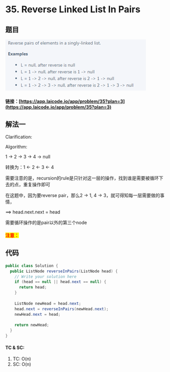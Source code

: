 # 35. Reverse Linked List In Pairs

## 题目

![](<.gitbook/assets/image (94).png>)

#### 链接：[https://app.laicode.io/app/problem/35?plan=3](https://app.laicode.io/app/problem/35?plan=3)

## 解法一

Clarification:&#x20;

Algorithm:&#x20;

&#x20;             1 -> 2 -> 3 -> 4 -> null

转换为：1 <- 2 <- 3 <- 4

需要注意的是，recursion的rule是只针对这一层的操作，找到谁是需要被循环下去的点，重复操作即可

在这题中，因为要reverse pair，那么2 -> 1, 4 -> 3，就可得知每一层需要做的事情，

\==> head.next.next = head&#x20;

需要循环操作的是pair以外的第三个node

#### <mark style="color:red;">注意：</mark>

## 代码

```java
public class Solution {
  public ListNode reverseInPairs(ListNode head) {
    // Write your solution here
    if (head == null || head.next == null) {
      return head;
    }

    ListNode newHead = head.next;
    head.next = reverseInPairs(newHead.next);
    newHead.next = head;

    return newHead;
  }
}
```

#### TC & SC:&#x20;

1. TC: O(n)
2. SC: O(n)
